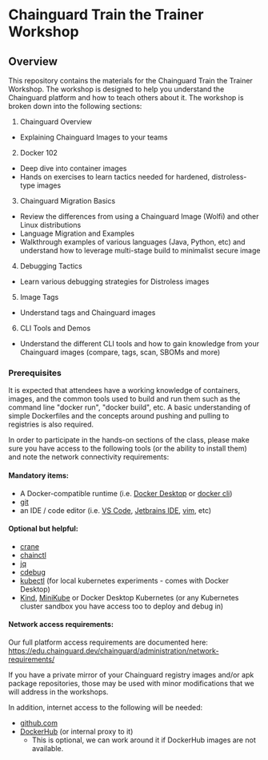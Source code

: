# Chainguard Train the Trainer Workshop

## Overview
This repository contains the materials for the Chainguard Train the Trainer Workshop. The workshop is designed to help you understand the Chainguard platform and how to teach others about it. The workshop is broken down into the following sections:
1. Chainguard Overview
  * Explaining Chainguard Images to your teams
2. Docker 102
  * Deep dive into container images
  * Hands on exercises to learn tactics needed for hardened, distroless-type images
3. Chainguard Migration Basics
  * Review the differences from using a Chainguard Image (Wolfi) and other Linux distributions
  * Language Migration and Examples
  * Walkthrough examples of various languages (Java, Python, etc) and understand how to leverage multi-stage build to minimalist secure image
4. Debugging Tactics
  * Learn various debugging strategies for Distroless images
5. Image Tags
  * Understand tags and Chainguard images
6. CLI Tools and Demos 
  * Understand the different CLI tools and how to gain knowledge from your Chainguard images (compare, tags, scan, SBOMs and more)


### Prerequisites
It is expected that attendees have a working knowledge of containers, images, and the common tools used to build and run them such as the command line "docker run", "docker build", etc. A basic understanding of simple Dockerfiles and the concepts around pushing and pulling to registries is also required.

In order to participate in the hands-on sections of the class, please make sure you have access to the following tools (or the ability to install them) and note the network connectivity requirements:

#### Mandatory items:
* A Docker-compatible runtime (i.e. [Docker Desktop](https://www.docker.com/products/docker-desktop/) or [docker cli](https://docs.docker.com/engine/install/))
* [git](https://git-scm.com/)
* an IDE /  code editor (i.e. [VS Code](https://code.visualstudio.com/), [Jetbrains IDE](https://www.jetbrains.com/), [vim](https://www.vim.org/), etc)

#### Optional but helpful:
* [crane](https://github.com/google/go-containerregistry/blob/main/cmd/crane/doc/crane.md)
* [chainctl](https://edu.chainguard.dev/chainguard/chainctl/)
* [jq](https://jqlang.github.io/jq/) 
* [cdebug](https://github.com/iximiuz/cdebug) 
* [kubectl](https://kubernetes.io/docs/tasks/tools/) (for local kubernetes experiments - comes with Docker Desktop)
* [Kind](https://kind.sigs.k8s.io/), [MiniKube](https://minikube.sigs.k8s.io/) or Docker Desktop Kubernetes (or any Kubernetes cluster sandbox you have access too to deploy and debug in)

#### Network access requirements:
Our full platform access requirements are documented here: https://edu.chainguard.dev/chainguard/administration/network-requirements/

If you have a private mirror of your Chainguard registry images and/or apk package repositories, those may be used with minor modifications that we will address in the workshops.

In addition, internet access to the following will be needed:
* [github.com](http://github.com/)
* [DockerHub](https://hub.docker.com/) (or internal proxy to it)
  * This is optional, we can work around it if DockerHub images are not available.